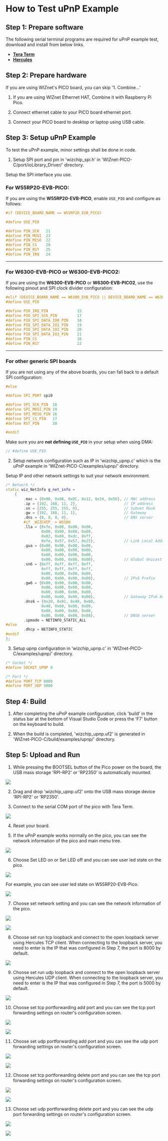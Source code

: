 # How to Test uPnP Example



## Step 1: Prepare software

The following serial terminal programs are required for uPnP example test, download and install from below links.

- [**Tera Term**][link-tera_term]
- [**Hercules**][link-hercules]



## Step 2: Prepare hardware

If you are using WIZnet's PICO board, you can skip '1. Combine...'

1. If you are using WIZnet Ethernet HAT, Combine it with Raspberry Pi Pico.

2. Connect ethernet cable to your PICO board ethernet port.

3. Connect your PICO board to desktop or laptop using USB cable. 




## Step 3: Setup uPnP Example

To test the uPnP example, minor settings shall be done in code.

1. Setup SPI port and pin in 'wizchip_spi.h' in 'WIZnet-PICO-C/port/ioLibrary_Driver/' directory.

Setup the SPI interface you use.

### For **W55RP20-EVB-PICO**:
If you are using the **W55RP20-EVB-PICO**, enable `USE_PIO` and configure as follows:

```cpp
#if (DEVICE_BOARD_NAME == W55RP20_EVB_PICO)

#define USE_PIO

#define PIN_SCK   21
#define PIN_MOSI  23
#define PIN_MISO  22
#define PIN_CS    20
#define PIN_RST   25
#define PIN_IRQ   24

```

---

### For **W6300-EVB-PICO** or **W6300-EVB-PICO2**:
If you are using the **W6300-EVB-PICO** or **W6300-EVB-PICO2**, use the following pinout and SPI clock divider configuration:

```cpp
#elif (DEVICE_BOARD_NAME == W6300_EVB_PICO || DEVICE_BOARD_NAME == W6300_EVB_PICO2)
#define USE_PIO

#define PIO_IRQ_PIN             15
#define PIO_SPI_SCK_PIN         17
#define PIO_SPI_DATA_IO0_PIN    18
#define PIO_SPI_DATA_IO1_PIN    19
#define PIO_SPI_DATA_IO2_PIN    20
#define PIO_SPI_DATA_IO3_PIN    21
#define PIN_CS                  16
#define PIN_RST                 22


```

---

### For other generic SPI boards
If you are not using any of the above boards, you can fall back to a default SPI configuration:

```cpp
#else

#define SPI_PORT spi0

#define SPI_SCK_PIN  18
#define SPI_MOSI_PIN 19
#define SPI_MISO_PIN 16
#define SPI_CS_PIN   17
#define RST_PIN      20

#endif
```

Make sure you are **not defining `USE_PIO`** in your setup when using DMA:

```cpp
// #define USE_PIO
```

2. Setup network configuration such as IP in 'wizchip_upnp.c' which is the uPnP example in 'WIZnet-PICO-C/examples/upnp/' directory.

Setup IP and other network settings to suit your network environment.

```cpp
/* Network */
static wiz_NetInfo g_net_info =
    {
        .mac = {0x00, 0x08, 0xDC, 0x12, 0x34, 0x56}, // MAC address
        .ip = {192, 168, 11, 2},                     // IP address
        .sn = {255, 255, 255, 0},                    // Subnet Mask
        .gw = {192, 168, 11, 1},                     // Gateway
        .dns = {8, 8, 8, 8},                         // DNS server
        #if _WIZCHIP_ > W5500
        .lla = {0xfe, 0x80, 0x00, 0x00,
                0x00, 0x00, 0x00, 0x00,
                0x02, 0x08, 0xdc, 0xff,
                0xfe, 0x57, 0x57, 0x25},             // Link Local Address
        .gua = {0x00, 0x00, 0x00, 0x00,
                0x00, 0x00, 0x00, 0x00,
                0x00, 0x00, 0x00, 0x00,
                0x00, 0x00, 0x00, 0x00},             // Global Unicast Address
        .sn6 = {0xff, 0xff, 0xff, 0xff,
                0xff, 0xff, 0xff, 0xff,
                0x00, 0x00, 0x00, 0x00,
                0x00, 0x00, 0x00, 0x00},             // IPv6 Prefix
        .gw6 = {0x00, 0x00, 0x00, 0x00,
                0x00, 0x00, 0x00, 0x00,
                0x00, 0x00, 0x00, 0x00,
                0x00, 0x00, 0x00, 0x00},             // Gateway IPv6 Address
        .dns6 = {0x20, 0x01, 0x48, 0x60,
                0x48, 0x60, 0x00, 0x00,
                0x00, 0x00, 0x00, 0x00,
                0x00, 0x00, 0x88, 0x88},             // DNS6 server
        .ipmode = NETINFO_STATIC_ALL
#else
        .dhcp = NETINFO_STATIC        
#endif
};
```

3. Setup upnp configuration in 'wizchip_upnp.c' in 'WIZnet-PICO-C/examples/upnp/' directory.

```cpp
/* Socket */
#define SOCKET_UPNP 0

/* Port */
#define PORT_TCP 8000
#define PORT_UDP 5000
```



## Step 4: Build

1. After completing the uPnP example configuration, click 'build' in the status bar at the bottom of Visual Studio Code or press the 'F7' button on the keyboard to build.

2. When the build is completed, 'wizchip_upnp.uf2' is generated in 'WIZnet-PICO-C/build/examples/upnp/' directory.



## Step 5: Upload and Run

1. While pressing the BOOTSEL button of the Pico power on the board, the USB mass storage 'RPI-RP2' or 'RP2350' is automatically mounted.


![][link-raspberry_pi_pico_usb_mass_storage]

2. Drag and drop 'wizchip_upnp.uf2' onto the USB mass storage device 'RPI-RP2' or 'RP2350'.

3. Connect to the serial COM port of the pico with Tera Term.

![][link-connect_to_serial_com_port]

4. Reset your board.

5. If the uPnP example works normally on the pico, you can see the network information of the pico and main menu tree.

![][link-see_network_information_of_raspberry_pi_pico_and_see_main_menutree]

6. Choose Set LED on or Set LED off and you can see user led state on the pico.

![][link-set_led_on_off]

For example, you can see user led state on W55RP20-EVB-Pico.

![][link-see_user_led_of_W55RP20_EVB_Pico]

7. Choose set network setting and you can see the network information of the pico.

![][link-set_network_setting]

![][link-show_network_setting]

8. Choose set run tcp loopback and connect to the open loopback server using Hercules TCP client. When connecting to the loopback server, you need to enter is the IP that was configured in Step 7, the port is 8000 by default.

![][link-set_run_tcp_loopback]

9. Choose set run udp loopback and connect to the open loopback server using Hercules UDP client. When connecting to the loopback server, you need to enter is the IP that was configured in Step 7, the port is 5000 by default.

![][link-set_run_udp_loopback]

10. Choose set tcp portforwarding add port and you can see the tcp port forwarding settings on router's configuration screen.

![][link-set_tcp_portforwarding_add_port]

![][link-iptime_tcp_porrforwarding_add]

11. Choose set udp portforwarding add port and you can see the udp port forwarding settings on router's configuration screen.

![][link-set_udp_portforwarding_add_port]

![][link-iptime_udp_portforwarding_add]

12. Choose set tcp portforwarding delete port and you can see the tcp port forwarding settings on router's configuration screen.

![][link-set_tcp_portforwarding_delete_port]

![][link-iptime_tcp_portforwarding_delete]

13. Choose set udp portforwarding delete port and you can see the udp port forwarding settings on router's configuration screen.

![][link-set_udp_portforwarding_delete_port]

![][link-iptime_udp_portforwarding_delete]



<!--
Link
-->

[link-tera_term]: https://osdn.net/projects/ttssh2/releases/
[link-hercules]: https://www.hw-group.com/software/hercules-setup-utility
[link-raspberry_pi_pico_usb_mass_storage]: https://github.com/WIZnet-ioNIC/WIZnet-PICO-C/blob/main/static/images/upnp/raspberry_pi_pico_usb_mass_storage.png
[link-connect_to_serial_com_port]: https://github.com/WIZnet-ioNIC/WIZnet-PICO-C/blob/main/static/images/upnp/connect_to_serial_com_port.png
[link-see_network_information_of_raspberry_pi_pico_and_see_main_menutree]: https://github.com/WIZnet-ioNIC/WIZnet-PICO-C/blob/main/static/images/upnp/see_network_information_of_raspberry_pi_pico_and_see_main_menutree.png
[link-set_led_on_off]: https://github.com/WIZnet-ioNIC/WIZnet-PICO-C/blob/main/static/images/upnp/set_led_on_off.png
[link-see_user_led_of_W55RP20_EVB_Pico]: https://github.com/WIZnet-ioNIC/WIZnet-PICO-C/blob/main/static/images/upnp/see_user_led_of_W55RP20_EVB_Pico.png
[link-set_network_setting]: https://github.com/WIZnet-ioNIC/WIZnet-PICO-C/blob/main/static/images/upnp/set_network_setting.png
[link-show_network_setting]: https://github.com/WIZnet-ioNIC/WIZnet-PICO-C/blob/main/static/images/upnp/show_network_setting.png
[link-set_run_tcp_loopback]: https://github.com/WIZnet-ioNIC/WIZnet-PICO-C/blob/main/static/images/upnp/set_run_tcp_loopback.png
[link-set_run_udp_loopback]: https://github.com/WIZnet-ioNIC/WIZnet-PICO-C/blob/main/static/images/upnp/set_run_udp_loopback.png
[link-set_tcp_portforwarding_add_port]: https://github.com/WIZnet-ioNIC/WIZnet-PICO-C/blob/main/static/images/upnp/set_tcp_portforwarding_add_port.png
[link-iptime_tcp_porrforwarding_add]: https://github.com/WIZnet-ioNIC/WIZnet-PICO-C/blob/main/static/images/upnp/iptime_tcp_porrforwarding_add.png
[link-set_udp_portforwarding_add_port]: https://github.com/WIZnet-ioNIC/WIZnet-PICO-C/blob/main/static/images/upnp/set_udp_portforwarding_add_port.png
[link-iptime_udp_portforwarding_add]: https://github.com/WIZnet-ioNIC/WIZnet-PICO-C/blob/main/static/images/upnp/iptime_udp_portforwarding_add.png
[link-set_tcp_portforwarding_delete_port]: https://github.com/WIZnet-ioNIC/WIZnet-PICO-C/blob/main/static/images/upnp/set_tcp_portforwarding_delete_port.png
[link-iptime_tcp_portforwarding_delete]: https://github.com/WIZnet-ioNIC/WIZnet-PICO-C/blob/main/static/images/upnp/iptime_tcp_portforwarding_delete.png
[link-set_udp_portforwarding_delete_port]: https://github.com/WIZnet-ioNIC/WIZnet-PICO-C/blob/main/static/images/upnp/set_udp_portforwarding_delete_port.png
[link-iptime_udp_portforwarding_delete]: https://github.com/WIZnet-ioNIC/WIZnet-PICO-C/blob/main/static/images/upnp/iptime_udp_portforwarding_delete.png
